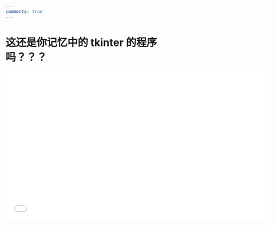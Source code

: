 ```yaml
---
comments: true
---
```


这还是你记忆中的 tkinter 的程序吗？？？
====================================

<div align="center">
<iframe src="//player.bilibili.com/player.html?isOutside=true&aid=1502620415&bvid=BV1uD421W7eh&cid=1495346404&p=1&high_quality=1" scrolling="no" border="0" frameborder="no" framespacing="0" allowfullscreen="true" width=720 height=405></iframe>
</div>
